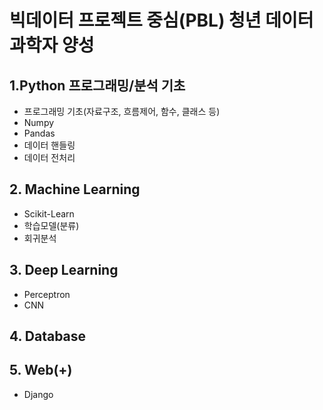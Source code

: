 # 빅데이터 프로젝트 중심(PBL) 청년 데이터 과학자 양성

## 1.Python 프로그래밍/분석 기초

- 프로그래밍 기초(자료구조, 흐름제어, 함수, 클래스 등)
- Numpy
- Pandas
- 데이터 핸들링
- 데이터 전처리

## 2. Machine Learning

- Scikit-Learn
- 학습모델(분류)
- 회귀분석

## 3. Deep Learning

- Perceptron
- CNN

## 4. Database

## 5. Web(+)

- Django 
